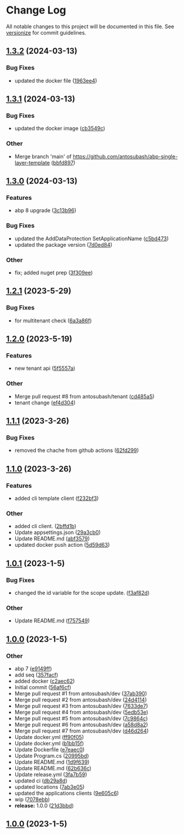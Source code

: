 # Change Log

All notable changes to this project will be documented in this file. See [versionize](https://github.com/versionize/versionize) for commit guidelines.

<a name="1.3.2"></a>
## [1.3.2](https://www.github.com/antosubash/abp-single-layer-template/releases/tag/v1.3.2) (2024-03-13)

### Bug Fixes

* updated the docker file ([1963ee4](https://www.github.com/antosubash/abp-single-layer-template/commit/1963ee47a0443de8da8a887d660cc6f6785e95ef))

<a name="1.3.1"></a>
## [1.3.1](https://www.github.com/antosubash/abp-single-layer-template/releases/tag/v1.3.1) (2024-03-13)

### Bug Fixes

* updated the docker image ([cb3549c](https://www.github.com/antosubash/abp-single-layer-template/commit/cb3549c4d550901a9cdc66a540871cf538993b17))

### Other

* Merge branch 'main' of https://github.com/antosubash/abp-single-layer-template ([bbfd897](https://www.github.com/antosubash/abp-single-layer-template/commit/bbfd897c9c0666489349998ccf8c57c2a6848a63))

<a name="1.3.0"></a>
## [1.3.0](https://www.github.com/antosubash/abp-single-layer-template/releases/tag/v1.3.0) (2024-03-13)

### Features

* abp 8 upgrade ([3c13b96](https://www.github.com/antosubash/abp-single-layer-template/commit/3c13b9620c84de301d735df0f36193861cb33eab))

### Bug Fixes

* updated the AddDataProtection SetApplicationName ([c5bd473](https://www.github.com/antosubash/abp-single-layer-template/commit/c5bd47373d64582bbceb21b0cece5aa2d4e03150))
* updated the package version ([7d0ed84](https://www.github.com/antosubash/abp-single-layer-template/commit/7d0ed84e33ea0c4a234deb1daf2e94b84ab9f605))

### Other

* fix; added nuget prep ([3f309ee](https://www.github.com/antosubash/abp-single-layer-template/commit/3f309ee76ec39269bffd456dbf4446f10a9eba82))

<a name="1.2.1"></a>
## [1.2.1](https://www.github.com/antosubash/abp-single-layer-template/releases/tag/v1.2.1) (2023-5-29)

### Bug Fixes

* for multitenant check ([6a3a86f](https://www.github.com/antosubash/abp-single-layer-template/commit/6a3a86f923f3c11894e966ceeecfa7c4d0c7f425))

<a name="1.2.0"></a>
## [1.2.0](https://www.github.com/antosubash/abp-single-layer-template/releases/tag/v1.2.0) (2023-5-19)

### Features

* new tenant api ([5f5557a](https://www.github.com/antosubash/abp-single-layer-template/commit/5f5557a6802f630c91d23c88f803ae39d87e18e9))

### Other

* Merge pull request #8 from antosubash/tenant ([cd485a5](https://www.github.com/antosubash/abp-single-layer-template/commit/cd485a50be88f29098297320337122bbc9226e7a))
* tenant change ([ef4d304](https://www.github.com/antosubash/abp-single-layer-template/commit/ef4d304aa820abd7add1338fbb2a53496902e567))

<a name="1.1.1"></a>
## [1.1.1](https://www.github.com/antosubash/AbpTemplate/releases/tag/v1.1.1) (2023-3-26)

### Bug Fixes

* removed the chache from github actions ([62fd299](https://www.github.com/antosubash/AbpTemplate/commit/62fd299a88effcaa335fede1ee23345f3895fc05))

<a name="1.1.0"></a>
## [1.1.0](https://www.github.com/antosubash/AbpTemplate/releases/tag/v1.1.0) (2023-3-26)

### Features

* added cli template client ([f232bf3](https://www.github.com/antosubash/AbpTemplate/commit/f232bf3b2eeeaf6fc5fb0419b0a0b2a1e2cb39ec))

### Other

* added cli client. ([2bffd1b](https://www.github.com/antosubash/AbpTemplate/commit/2bffd1baf51846d740c883c50c9a80e48352c62f))
* Update appsettings.json ([29a3cb0](https://www.github.com/antosubash/AbpTemplate/commit/29a3cb023a1a4123928742c62c882a919f56f63c))
* Update README.md ([abf3579](https://www.github.com/antosubash/AbpTemplate/commit/abf357979070a07657a52c8177c73c33a47f80ae))
* updated docker push action ([5d59d63](https://www.github.com/antosubash/AbpTemplate/commit/5d59d6399ed8d76a4f0214b8eb7957910a318b47))

<a name="1.0.1"></a>
## [1.0.1](https://www.github.com/antosubash/AbpTemplate/releases/tag/v1.0.1) (2023-1-5)

### Bug Fixes

* changed the id variable for the scope update. ([f3af82d](https://www.github.com/antosubash/AbpTemplate/commit/f3af82dafb2debce3cdb469f7fecd4b60eeb8fc7))

### Other

* Update README.md ([f757549](https://www.github.com/antosubash/AbpTemplate/commit/f757549d23a09a7fc0e79cf61c5560493cb5c6fe))

<a name="1.0.0"></a>
## [1.0.0](https://www.github.com/antosubash/AbpTemplate/releases/tag/v1.0.0) (2023-1-5)

### Other

* abp 7 ([e9149ff](https://www.github.com/antosubash/AbpTemplate/commit/e9149ffce9cc87f0eba86aeb6f1fafbfbba1e4cf))
* add seq ([357facf](https://www.github.com/antosubash/AbpTemplate/commit/357facf5af1976b2ab845b899cadc6dc30f86f10))
* added docker ([c2aec62](https://www.github.com/antosubash/AbpTemplate/commit/c2aec62f2452d8e84ba7408e59b83a28cb4811ac))
* Initial commit ([56af6cf](https://www.github.com/antosubash/AbpTemplate/commit/56af6cfc583010936e6d8c2de45c78025cfb05bb))
* Merge pull request #1 from antosubash/dev ([37ab390](https://www.github.com/antosubash/AbpTemplate/commit/37ab39078565d635c9ed55bf46262df164cf9273))
* Merge pull request #2 from antosubash/dev ([24d4114](https://www.github.com/antosubash/AbpTemplate/commit/24d4114063f9508c7ce3820d178c2fc984dfb792))
* Merge pull request #3 from antosubash/dev ([7633de7](https://www.github.com/antosubash/AbpTemplate/commit/7633de7ceed445341fe840b2162ac8683c0694e5))
* Merge pull request #4 from antosubash/dev ([5edb53e](https://www.github.com/antosubash/AbpTemplate/commit/5edb53eea728810fdc732d2443172295fda073a2))
* Merge pull request #5 from antosubash/dev ([7c9864c](https://www.github.com/antosubash/AbpTemplate/commit/7c9864c01fc35603915447671f3c6eb082d01287))
* Merge pull request #6 from antosubash/dev ([a58d8a2](https://www.github.com/antosubash/AbpTemplate/commit/a58d8a2085eafed8aa72e5454be038df83269098))
* Merge pull request #7 from antosubash/dev ([d46d264](https://www.github.com/antosubash/AbpTemplate/commit/d46d264f44813f64afc590e23879b60ac7b831cf))
* Update docker.yml ([ff90f05](https://www.github.com/antosubash/AbpTemplate/commit/ff90f057556b06935c82b0833c4e47eb5ba8ba2d))
* Update docker.yml ([b1bb15f](https://www.github.com/antosubash/AbpTemplate/commit/b1bb15f8bf5ac6ea49dd82703d27f02e0e0a661e))
* Update Dockerfile ([e7eaec0](https://www.github.com/antosubash/AbpTemplate/commit/e7eaec03b9a5e231e55bbf833ce62c98e601bcfd))
* Update Program.cs ([20995bd](https://www.github.com/antosubash/AbpTemplate/commit/20995bdcf42221ef418f664e5403045cc483318b))
* Update README.md ([1d9f639](https://www.github.com/antosubash/AbpTemplate/commit/1d9f639699271e0c14bb208c89a36f398112be3e))
* Update README.md ([62b636c](https://www.github.com/antosubash/AbpTemplate/commit/62b636c5bb1f0549ed320dbaef396632a4ccdcf0))
* Update release.yml ([3fa7b59](https://www.github.com/antosubash/AbpTemplate/commit/3fa7b59766be3e57e8d54234aa7bbc8b61d72ce5))
* updated ci ([db29a8d](https://www.github.com/antosubash/AbpTemplate/commit/db29a8dd457d7516030e6b02cd3bbcf2ce954ba9))
* updated locations ([7ab3e05](https://www.github.com/antosubash/AbpTemplate/commit/7ab3e056e36a4d834c0d0c08fb44e887e4c46749))
* updated the applications clients ([9e605c6](https://www.github.com/antosubash/AbpTemplate/commit/9e605c6074d160bdb645c65ff04983fd98747b18))
* wip ([7078ebb](https://www.github.com/antosubash/AbpTemplate/commit/7078ebb4480312c3e46ccd73e12eb9fe897f8b1c))
* **release:** 1.0.0 ([21d3bbd](https://www.github.com/antosubash/AbpTemplate/commit/21d3bbd28b5183c865bfcfca7ceb485a609de049))

<a name="1.0.0"></a>
## [1.0.0](https://www.github.com/antosubash/AbpTemplate/releases/tag/v1.0.0) (2023-1-5)

